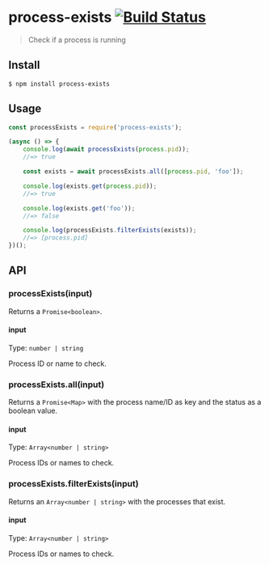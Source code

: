 # process-exists [![Build Status](https://travis-ci.org/sindresorhus/process-exists.svg?branch=master)](https://travis-ci.org/sindresorhus/process-exists)

> Check if a process is running

## Install

```
$ npm install process-exists
```

## Usage

```js
const processExists = require('process-exists');

(async () => {
	console.log(await processExists(process.pid));
	//=> true

	const exists = await processExists.all([process.pid, 'foo']);

	console.log(exists.get(process.pid));
	//=> true

	console.log(exists.get('foo'));
	//=> false

	console.log(processExists.filterExists(exists));
	//=> [process.pid]
})();
```

## API

### processExists(input)

Returns a `Promise<boolean>`.

#### input

Type: `number | string`

Process ID or name to check.

### processExists.all(input)

Returns a `Promise<Map>` with the process name/ID as key and the status as a boolean value.

#### input

Type: `Array<number | string>`

Process IDs or names to check.

### processExists.filterExists(input)

Returns an `Array<number | string>` with the processes that exist.

#### input

Type: `Array<number | string>`

Process IDs or names to check.
